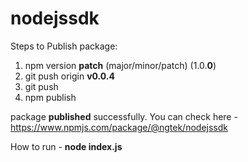 # nodejssdk

Steps to Publish package:
1. npm version **patch**     (major/minor/patch) (1.0.**0**)
2. git push origin **v0.0.4**
3. git push
4. npm publish

package **published** successfully. You can check here - https://www.npmjs.com/package/@ngtek/nodejssdk

How to run - **node index.js**

